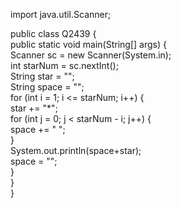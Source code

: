 import java.util.Scanner;  
  
public class Q2439 {  
public static void main(String[] args) {  
Scanner sc = new Scanner(System.in);  
int starNum = sc.nextInt();  
String star = "";  
String space = "";  
for (int i = 1; i <= starNum; i++) {  
star += "*";  
for (int j = 0; j < starNum - i; j++) {  
space += " ";  
}  
System.out.println(space+star);  
space = "";  
}  
}  
}